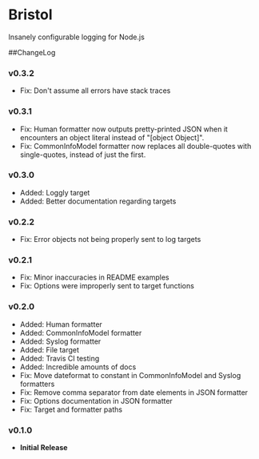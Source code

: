 # Bristol
Insanely configurable logging for Node.js

##ChangeLog

### v0.3.2
- Fix: Don't assume all errors have stack traces

### v0.3.1
- Fix: Human formatter now outputs pretty-printed JSON when it encounters an
object literal instead of "[object Object]".
- Fix: CommonInfoModel formatter now replaces all double-quotes with
single-quotes, instead of just the first.

### v0.3.0
- Added: Loggly target
- Added: Better documentation regarding targets

### v0.2.2
- Fix: Error objects not being properly sent to log targets

### v0.2.1
- Fix: Minor inaccuracies in README examples
- Fix: Options were improperly sent to target functions

### v0.2.0
- Added: Human formatter
- Added: CommonInfoModel formatter
- Added: Syslog formatter
- Added: File target
- Added: Travis CI testing
- Added: Incredible amounts of docs
- Fix: Move dateformat to constant in CommonInfoModel and Syslog formatters
- Fix: Remove comma separator from date elements in JSON formatter
- Fix: Options documentation in JSON formatter
- Fix: Target and formatter paths

### v0.1.0
- **Initial Release**
